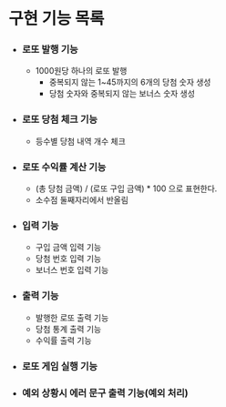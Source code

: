 # 구현 기능 목록
  
- ### 로또 발행 기능
    - 1000원당 하나의 로또 발행
        - 중복되지 않는 1~45까지의 6개의 당첨 숫자 생성
        - 당첨 숫자와 중복되지 않는 보너스 숫자 생성

- ### 로또 당첨 체크 기능
    - 등수별 당첨 내역 개수 체크
  
- ### 로또 수익률 계산 기능
    - (총 당첨 금액) / (로또 구입 금액) * 100 으로 표현한다.
    - 소수점 둘째자리에서 반올림

- ### 입력 기능
    - 구입 금액 입력 기능
    - 당첨 번호 입력 기능
    - 보너스 번호 입력 기능
  
- ### 출력 기능
    - 발행한 로또 출력 기능
    - 당첨 통계 출력 기능
    - 수익률 출력 기능

- ### 로또 게임 실행 기능
  
- ### 예외 상황시 에러 문구 출력 기능(예외 처리)